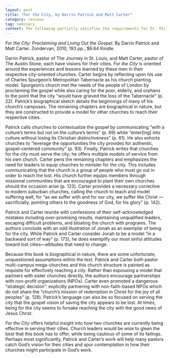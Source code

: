 ```yaml
---
layout: post
title: "For the City, by Darrin Patrick and Matt Carter"
category: reviews
tag: seminary
context: The following partially satisfies the requirements for Dr. Mike Dodson's SEND North America Conference class at Southeastern Baptist Theological Seminary.
---
```


*For the City: Proclaiming and Living Out the Gospel*. By Darrin Patrick and Matt Carter. Zondervan, 2010, 193 pp.,  $6.64 Kindle.

Darrin Patrick, pastor of The Journey in St. Louis, and Matt Carter, pastor of The Austin Stone, each have visions for their cities. *For the City* is oriented around the experiences and lessons learned by these men in their respective city-oriented churches. Carter begins by reflecting upon his use of Charles Spurgeon’s Metropolitan Tabernacle as his church planting model. Spurgeon’s church met the needs of the people of London by proclaiming the gospel while also caring for the poor, elderly, and orphans to the point that the city “would have grieved the loss of the Tabernacle” (p. 22). Patrick’s biographical sketch details the beginnings of many of his church’s campuses. The remaining chapters are biographical in nature, but they are constructed to provide a model for other churches to reach their respective cities.

Patrick calls churches to contextualize the gospel by communicating “with a culture’s terms but not on the culture’s terms” (p. 69) while “enter[ing] into culture without losing its Christian distinctiveness” (p. 81). He also exhorts churches to “leverage the opportunities the city provides for authentic, gospel-centered community” (p. 93). Finally, Patrick writes that churches for the city must serve the city; he offers multiple models of service from his own church. Carter pens the remaining chapters and emphasizes the need for leaders to equip churches to minister for the city. This includes communicating that the church is a group of people who must go out in order to reach the lost. His church further equips members through missional communities that are encouraged to plant their own churches should the occasion arise (p. 123). Carter provides a necessary corrective to modern suburban churches, calling the church to teach and model suffering well, for “as we suffer with and for our city, we suffer like Christ — sacrificially, pointing others to the goodness of God, for his glory” (p. 142).

Patrick and Carter reunite with confessions of their self-acknowledged mistakes including over-promising results, maintaining unqualified leaders, escaping difficult problems, and bloating the church with programs. The authors conclude with an odd illustration of Jonah as an exemplar of being for the city. While Patrick and Carter consider Jonah to be a model “in a backward sort of way” (p. 173), he does exemplify our most sinful attitudes toward lost cities—attitudes that need to change.

Because this book is biographical in nature, there are some unfortunate, unquestioned assumptions within the text. Patrick and Carter both pastor multi-campus mega-churches and this church structure is painted as requisite for effectively reaching a city. Rather than espousing a model that partners with sister churches directly, the authors encourage partnerships with non-profit organizations (NPOs). Carter even promoted a dangerous “strategic decision”: explicitly partnering with non-faith-based NPOs which do not share the “church’s mission of redemption in Christ for the joy of all peoples” (p. 128). Patrick’s language can also be so focused on serving the city that the gospel vision of saving the city appears to be lost. At times, being for the city seems to forsake reaching the city with the good news of Jesus Christ.

*For the City* offers helpful insight into how two churches are currently being effective in serving their cities. Church leaders would be wise to glean the best that this book has to offer, while being cautious of some of its failings. Perhaps most significantly, Patrick and Carter’s work will help many pastors catch God’s vision for their cities and spur contemplation in how their churches might participate in God’s work.

